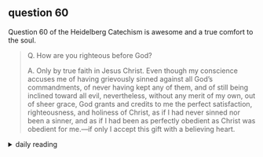 ## question 60

Question 60 of the Heidelberg Catechism is awesome and a true comfort to the soul.

> Q. How are you righteous before God?
>
> A. Only by true faith in Jesus Christ. Even though my conscience accuses me of having grievously sinned against all God’s commandments, of never having kept any of them, and of still being inclined toward all evil, nevertheless, without any merit of my own, out of sheer grace, God grants and credits to me the perfect satisfaction, righteousness, and holiness of Christ, as if I had never sinned nor been a sinner, and as if I had been as perfectly obedient as Christ was obedient for me.&mdash;if only I accept this gift with a believing heart.

<details markdown="1">
<summary>daily reading</summary>

| {{ page.date | date: "%B %-d, %Y" }} |
| :-------------: |
| [Ex. 6; Luke 9; Job 23; 1 Cor. 10]({% link _Bible/Bible-year-2.md %}) |
| [BC 3, 4]({% link _wsc/wsc-month-1.md %}) |
| [The Nicene Creed](https://threeforms.org/the-nicene-creed/) |

</details>